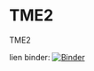 # TME2
TME2

lien binder: 
[![Binder](https://mybinder.org/badge_logo.svg)](https://mybinder.org/v2/gh/momoij09880/TME2/tree/main/T%C3%8ATE)

